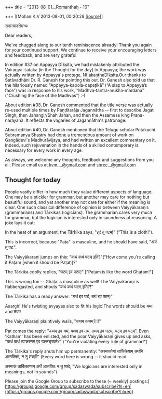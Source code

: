 +++
title = "2013-08-01__Romanthaḥ - 10"

+++
[[Mohan K.V	2013-08-01, 00:20:26 [Source](https://groups.google.com/g/sadaswada/c/p2h9K4FlEPU)]]



सदास्वादरोमन्थः  

Dear readers,

  

We've chugged along to our tenth reminiscence already! Thank you again for your continued support. We continue to receive your encouraging letters and feedback, and are very grateful.

  

In edition #37 on Appayya Dīkṣita, we had mistakenly attributed the Vairāgya-śataka (in the Thought for the day) to Appayya; the work was actually written by Appayya's protege, NīlakaṇṭhaDīkṣita.Our thanks to Śatāvadhāni Dr. R. Ganesh for pointing this out. Dr. Ganesh also told us that the hilariously named "Appayya-kapola-capeṭikā” (“A slap to Appayya’s face”) was in response to his work, "Madhva-tantra-mukha-mardana" ("Crushing the face of the Madhvas") :-)

  

About edition #38, Dr. Ganesh commented that the title verse was actually re-used multiple times by Paṇḍitarāja Jagannātha -- first to describe Jagat Singh, then Jahangir/Shah Jahan, and then the Assamese king Prana-narayana. It reflects the vagaries of Jagannātha's patronage.

  

About edition #40, Dr. Ganesh mentioned that the Telugu scholar Potakuchi Subramanya Shastry had done a tremendous amount of work on Gangādevi's Madhurāvijaya, and had written an excellent commentary on it. Indeed, such rejuvenation in the hands of a skilled contemporary is necessary for every work in every age.

  

As always, we welcome any thoughts, feedback and suggestions from you all. Please email us at [kvm....@gmail.com]() and [shree...@gmail.com]()

  

## Thought for today

  

People vastly differ in how much they value different aspects of language. One may be a stickler for grammar, but another may care for nothing but beautiful sound, and yet another may not care for either if the meaning is clear. One such classical difference of opinion is between Vaiyyākaraṇis (grammarians) and Tārkikas (logicians). The grammarian cares very much for grammar, but the logician is interested only in soundness of reasoning. A joke lays it out:

  

In the heat of an argument, the Tārkika says, "इदं तु पटम्!" ("This is a cloth!").

This is incorrect, because "Paṭa" is masculine, and he should have said, "अयं तु पटः".

The Vaiyyākaraṇi jumps on this: "कथं कथं पटम् इति?"("How come you're calling it Paṭam \[when it should be Paṭaḥ\]?"

The Tārkika coolly replies, "घटम् इव पटम्!" \["Paṭam is like the word Ghaṭam!"\]

This is wrong too -- Ghaṭa is masculine as well! The Vaiyyākaraṇi is flabbergasted, and shouts "कथं कथं घटम् इति?!"

The Tārkika has a ready answer: "यथं इव घटं, तथं इव पटम्!"

Aaargh! He's twisting avyayas also to fit his logic!The words should be यथा and तथा!

The Vaiyyākaraṇi plaintively wails, "कथम् कथम्?!!!"

Pat comes the reply: "कथम् इव यथं, यथम् इव तथं, तथम् इव घटम्, घटम् इव पटम्". Even 'Katham' has been enlisted, and the poor Vaiyyākaraṇi gives up and asks, "कथं कथं व्याकरणम् एव उल्लङ्घ्यते?" ("You're violating every rule of grammar!")

The Tārkika's reply shuts him up permanently: "अस्माकोणां तार्किकेषाम् अर्थनि आसक्तिम्, न तु शब्दरि" (Every word here is wrong -- it should read

अस्माकं तार्किकाणाम् अर्थे आसक्तिः न तु शब्दे, "We logicians are interested only in meanings, not in sounds")

  

Please join the Google Group to subscribe to these (\~ weekly) postings:[ https://groups.google.com/group/sadaswada/subscribe?hl=en](https://groups.google.com/group/sadaswada/subscribe?hl=en)

